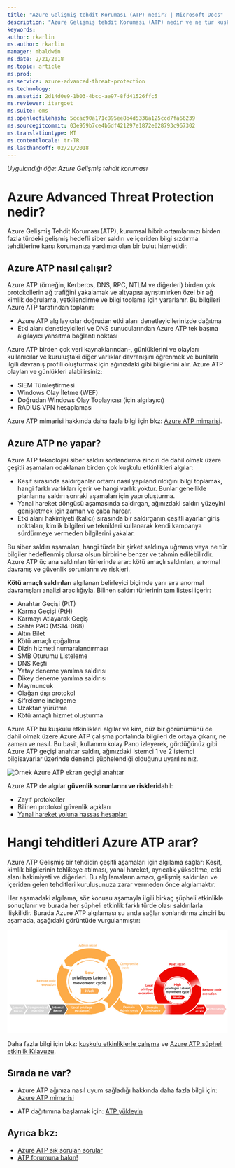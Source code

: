 ```yaml
---
title: "Azure Gelişmiş tehdit Koruması (ATP) nedir? | Microsoft Docs"
description: "Azure Gelişmiş tehdit Koruması (ATP) nedir ve ne tür kuşkulu etkinlikleri algılayabildiği açıklanır"
keywords: 
author: rkarlin
ms.author: rkarlin
manager: mbaldwin
ms.date: 2/21/2018
ms.topic: article
ms.prod: 
ms.service: azure-advanced-threat-protection
ms.technology: 
ms.assetid: 2d14d0e9-1b03-4bcc-ae97-8fd41526ffc5
ms.reviewer: itargoet
ms.suite: ems
ms.openlocfilehash: 5ccac90a171c895ee8b4d5336a125ccd7fa66239
ms.sourcegitcommit: 03e959b7ce4b6df421297e1872e028793c967302
ms.translationtype: MT
ms.contentlocale: tr-TR
ms.lasthandoff: 02/21/2018
---
```

*Uygulandığı öğe: Azure Gelişmiş tehdit koruması*


# <a name="what-is-azure-advanced-threat-protection"></a>Azure Advanced Threat Protection nedir?
Azure Gelişmiş Tehdit Koruması (ATP), kurumsal hibrit ortamlarınızı birden fazla türdeki gelişmiş hedefli siber saldırı ve içeriden bilgi sızdırma tehditlerine karşı korumanıza yardımcı olan bir bulut hizmetidir.

## <a name="how-azure-atp-works"></a>Azure ATP nasıl çalışır?

Azure ATP (örneğin, Kerberos, DNS, RPC, NTLM ve diğerleri) birden çok protokollerin ağ trafiğini yakalamak ve altyapısı ayrıştırılırken özel bir ağ kimlik doğrulama, yetkilendirme ve bilgi toplama için yararlanır. Bu bilgileri Azure ATP tarafından toplanır:

-   Azure ATP algılayıcılar doğrudan etki alanı denetleyicilerinizde dağıtma
-   Etki alanı denetleyicileri ve DNS sunucularından Azure ATP tek başına algılayıcı yansıtma bağlantı noktası

Azure ATP birden çok veri kaynaklarından-, günlüklerini ve olayları kullanıcılar ve kuruluştaki diğer varlıklar davranışını öğrenmek ve bunlarla ilgili davranış profili oluşturmak için ağınızdaki gibi bilgilerini alır.
Azure ATP olayları ve günlükleri alabilirsiniz:

-   SIEM Tümleştirmesi
-   Windows Olay İletme (WEF)
-   Doğrudan Windows Olay Toplayıcısı (için algılayıcı)
-   RADIUS VPN hesaplaması


Azure ATP mimarisi hakkında daha fazla bilgi için bkz: [Azure ATP mimarisi](atp-architecture.md).

## <a name="what-does-azure-atp-do"></a>Azure ATP ne yapar?

Azure ATP teknolojisi siber saldırı sonlandırma zinciri de dahil olmak üzere çeşitli aşamaları odaklanan birden çok kuşkulu etkinlikleri algılar:

-   Keşif sırasında saldırganlar ortamı nasıl yapılandırıldığını bilgi toplamak, hangi farklı varlıkları içerir ve hangi varlık yoktur. Bunlar genellikle planlarına saldırı sonraki aşamaları için yapı oluşturma.
-   Yanal hareket döngüsü aşamasında saldırgan, ağınızdaki saldırı yüzeyini genişletmek için zaman ve çaba harcar.
-   Etki alanı hakimiyeti (kalıcı) sırasında bir saldırganın çeşitli ayarlar giriş noktaları, kimlik bilgileri ve teknikleri kullanarak kendi kampanya sürdürmeye vermeden bilgilerini yakalar. 

Bu siber saldırı aşamaları, hangi türde bir şirket saldırıya uğramış veya ne tür bilgiler hedeflenmiş olursa olsun birbirine benzer ve tahmin edilebilirdir.
Azure ATP üç ana saldırıları türlerinde arar: kötü amaçlı saldırıları, anormal davranış ve güvenlik sorunlarını ve riskleri.

**Kötü amaçlı saldırıları** algılanan belirleyici biçimde yanı sıra anormal davranışları analizi aracılığıyla. Bilinen saldırı türlerinin tam listesi içerir:

-   Anahtar Geçişi (PtT)
-   Karma Geçişi (PtH)
-   Karmayı Atlayarak Geçiş
-   Sahte PAC (MS14-068)
-   Altın Bilet
-   Kötü amaçlı çoğaltma
-   Dizin hizmeti numaralandırması
-   SMB Oturumu Listeleme
-   DNS Keşfi
-   Yatay deneme yanılma saldırısı 
-   Dikey deneme yanılma saldırısı
-   Maymuncuk
-   Olağan dışı protokol
-   Şifreleme indirgeme
-   Uzaktan yürütme
-   Kötü amaçlı hizmet oluşturma


Azure ATP bu kuşkulu etkinlikleri algılar ve kim, düz bir görünümünü de dahil olmak üzere Azure ATP çalışma portalında bilgileri de ortaya çıkarır, ne zaman ve nasıl. Bu basit, kullanımı kolay Pano izleyerek, gördüğünüz gibi Azure ATP geçişi anahtar saldırı, ağınızdaki istemci 1 ve 2 istemci bilgisayarlar üzerinde denendi şüphelendiği olduğunu uyarılırsınız.

 ![Örnek Azure ATP ekran geçişi anahtar](media/pass-the-ticket-sa.png)


Azure ATP de algılar **güvenlik sorunlarını ve riskleri**dahil:

-   Zayıf protokoller
-   Bilinen protokol güvenlik açıkları
-   [Yanal hareket yoluna hassas hesapları](use-case-lateral-movement-path.md)

# <a name="what-threats-does-azure-atp-look-for"></a>Hangi tehditleri Azure ATP arar?

Azure ATP Gelişmiş bir tehdidin çeşitli aşamaları için algılama sağlar: Keşif, kimlik bilgilerinin tehlikeye atılması, yanal hareket, ayrıcalık yükseltme, etki alanı hakimiyeti ve diğerleri. Bu algılamaların amacı, gelişmiş saldırıları ve içeriden gelen tehditleri kuruluşunuza zarar vermeden önce algılamaktır.

Her aşamadaki algılama, söz konusu aşamayla ilgili birkaç şüpheli etkinlikle sonuçlanır ve burada her şüpheli etkinlik farklı türde olası saldırılarla ilişkilidir.
Burada Azure ATP algılaması şu anda sağlar sonlandırma zinciri bu aşamada, aşağıdaki görüntüde vurgulanmıştır:

![Saldırı yanal etkinliğinde Azure ATP odaklanmak KILL zinciri](media/attack-kill-chain-small.jpg)


Daha fazla bilgi için bkz: [kuşkulu etkinliklerle çalışma](working-with-suspicious-activities.md) ve [Azure ATP şüpheli etkinlik Kılavuzu](suspicious-activity-guide.md).

## <a name="whats-next"></a>Sırada ne var?

-   Azure ATP ağınıza nasıl uyum sağladığı hakkında daha fazla bilgi için: [Azure ATP mimarisi](atp-architecture.md)

-   ATP dağıtımına başlamak için: [ATP yükleyin](install-atp-step1.md)


## <a name="see-also"></a>Ayrıca bkz:
- [Azure ATP sık sorulan sorular](atp-technical-faq.md)
- [ATP forumuna bakın!](https://aka.ms/azureatpcommunity)